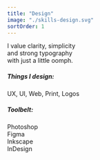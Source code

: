 ```yaml
---
title: "Design"
image: "./skills-design.svg"
sortOrder: 1
---
```


I value clarity, simplicity  
and strong typography  
with just a little oomph.

##### Things I design:

UX, UI, Web, Print, Logos

##### Toolbelt:

Photoshop  
Figma  
Inkscape  
InDesign
